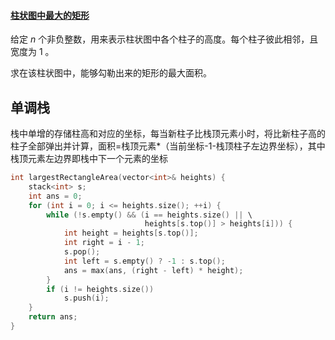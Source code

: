 #### [柱状图中最大的矩形](https://leetcode-cn.com/problems/largest-rectangle-in-histogram/)



给定 *n* 个非负整数，用来表示柱状图中各个柱子的高度。每个柱子彼此相邻，且宽度为 1 。

求在该柱状图中，能够勾勒出来的矩形的最大面积。



## 单调栈

栈中单增的存储柱高和对应的坐标，每当新柱子比栈顶元素小时，将比新柱子高的柱子全部弹出并计算，面积=栈顶元素*（当前坐标-1-栈顶柱子左边界坐标），其中栈顶元素左边界即栈中下一个元素的坐标

```c++
int largestRectangleArea(vector<int>& heights) {
	stack<int> s;
	int ans = 0;
	for (int i = 0; i <= heights.size(); ++i) {
		while (!s.empty() && (i == heights.size() || \
                              heights[s.top()] > heights[i])) {
			int height = heights[s.top()];
			int right = i - 1;
			s.pop();
			int left = s.empty() ? -1 : s.top();
			ans = max(ans, (right - left) * height);
		}
		if (i != heights.size())
			s.push(i);
	}
	return ans;
}
```

